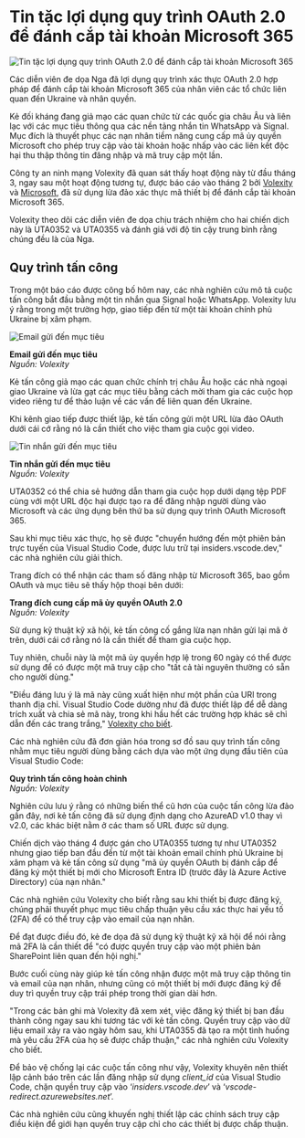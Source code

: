# Tin tặc lợi dụng quy trình OAuth 2.0 để đánh cắp tài khoản Microsoft 365

![Tin tặc lợi dụng quy trình OAuth 2.0 để đánh cắp tài khoản Microsoft 365](https://www.bleepstatic.com/content/hl-images/2023/10/06/Microsoft_365.jpg)

Các diễn viên đe dọa Nga đã lợi dụng quy trình xác thực OAuth 2.0 hợp pháp để đánh cắp tài khoản Microsoft 365 của nhân viên các tổ chức liên quan đến Ukraine và nhân quyền.

Kẻ đối kháng đang giả mạo các quan chức từ các quốc gia châu Âu và liên lạc với các mục tiêu thông qua các nền tảng nhắn tin WhatsApp và Signal. Mục đích là thuyết phục các nạn nhân tiềm năng cung cấp mã ủy quyền Microsoft cho phép truy cập vào tài khoản hoặc nhấp vào các liên kết độc hại thu thập thông tin đăng nhập và mã truy cập một lần.

Công ty an ninh mạng Volexity đã quan sát thấy hoạt động này từ đầu tháng 3, ngay sau một hoạt động tương tự, được báo cáo vào tháng 2 bởi [Volexity](https://www.volexity.com/blog/2025/02/13/multiple-russian-threat-actors-targeting-microsoft-device-code-authentication/) và [Microsoft](https://www.bleepingcomputer.com/news/security/microsoft-hackers-steal-emails-in-device-code-phishing-attacks/), đã sử dụng lừa đảo xác thực mã thiết bị để đánh cắp tài khoản Microsoft 365.

Volexity theo dõi các diễn viên đe dọa chịu trách nhiệm cho hai chiến dịch này là UTA0352 và UTA0355 và đánh giá với độ tin cậy trung bình rằng chúng đều là của Nga.

## Quy trình tấn công

Trong một báo cáo được công bố hôm nay, các nhà nghiên cứu mô tả cuộc tấn công bắt đầu bằng một tin nhắn qua Signal hoặc WhatsApp. Volexity lưu ý rằng trong một trường hợp, giao tiếp đến từ một tài khoản chính phủ Ukraine bị xâm phạm.

![Email gửi đến mục tiêu](https://www.bleepstatic.com/images/news/u/1220909/2025/April/email.jpg)

**Email gửi đến mục tiêu**  
_Nguồn: Volexity_

Kẻ tấn công giả mạo các quan chức chính trị châu Âu hoặc các nhà ngoại giao Ukraine và lừa gạt các mục tiêu bằng cách mời tham gia các cuộc họp video riêng tư để thảo luận về các vấn đề liên quan đến Ukraine.

Khi kênh giao tiếp được thiết lập, kẻ tấn công gửi một URL lừa đảo OAuth dưới cái cớ rằng nó là cần thiết cho việc tham gia cuộc gọi video.

![Tin nhắn gửi đến mục tiêu](https://www.bleepstatic.com/images/news/u/1220909/2025/April/messages.jpg)

**Tin nhắn gửi đến mục tiêu**  
_Nguồn: Volexity_

UTA0352 có thể chia sẻ hướng dẫn tham gia cuộc họp dưới dạng tệp PDF cùng với một URL độc hại được tạo ra để đăng nhập người dùng vào Microsoft và các ứng dụng bên thứ ba sử dụng quy trình OAuth Microsoft 365.

Sau khi mục tiêu xác thực, họ sẽ được "chuyển hướng đến một phiên bản trực tuyến của Visual Studio Code, được lưu trữ tại insiders.vscode.dev," các nhà nghiên cứu giải thích.

Trang đích có thể nhận các tham số đăng nhập từ Microsoft 365, bao gồm OAuth và mục tiêu sẽ thấy hộp thoại bên dưới:

**Trang đích cung cấp mã ủy quyền OAuth 2.0**  
_Nguồn: Volexity_

Sử dụng kỹ thuật kỹ xã hội, kẻ tấn công cố gắng lừa nạn nhân gửi lại mã ở trên, dưới cái cớ rằng nó là cần thiết để tham gia cuộc họp.

Tuy nhiên, chuỗi này là một mã ủy quyền hợp lệ trong 60 ngày có thể được sử dụng để có được một mã truy cập cho "tất cả tài nguyên thường có sẵn cho người dùng."

"Điều đáng lưu ý là mã này cũng xuất hiện như một phần của URI trong thanh địa chỉ. Visual Studio Code dường như đã được thiết lập để dễ dàng trích xuất và chia sẻ mã này, trong khi hầu hết các trường hợp khác sẽ chỉ dẫn đến các trang trắng," [Volexity](https://www.volexity.com/blog/2025/04/22/phishing-for-codes-russian-threat-actors-target-microsoft-365-oauth-workflows/)[ cho biết](http://www.volexity.com/blog/2025/04/22/phishing-for-codes-russian-threat-actors-target-microsoft-365-oauth-workflows/).

Các nhà nghiên cứu đã đơn giản hóa trong sơ đồ sau quy trình tấn công nhằm mục tiêu người dùng bằng cách dựa vào một ứng dụng đầu tiên của Visual Studio Code:

**Quy trình tấn công hoàn chỉnh**  
_Nguồn: Volexity_

Nghiên cứu lưu ý rằng có những biến thể cũ hơn của cuộc tấn công lừa đảo gần đây, nơi kẻ tấn công đã sử dụng định dạng cho AzureAD v1.0 thay vì v2.0, các khác biệt nằm ở các tham số URL được sử dụng.

Chiến dịch vào tháng 4 được gán cho UTA0355 tương tự như UTA0352 nhưng giao tiếp ban đầu đến từ một tài khoản email chính phủ Ukraine bị xâm phạm và kẻ tấn công sử dụng "mã ủy quyền OAuth bị đánh cắp để đăng ký một thiết bị mới cho Microsoft Entra ID (trước đây là Azure Active Directory) của nạn nhân."

Các nhà nghiên cứu Volexity cho biết rằng sau khi thiết bị được đăng ký, chúng phải thuyết phục mục tiêu chấp thuận yêu cầu xác thực hai yếu tố (2FA) để có thể truy cập vào email của nạn nhân.

Để đạt được điều đó, kẻ đe dọa đã sử dụng kỹ thuật kỹ xã hội để nói rằng mã 2FA là cần thiết để "có được quyền truy cập vào một phiên bản SharePoint liên quan đến hội nghị."

Bước cuối cùng này giúp kẻ tấn công nhận được một mã truy cập thông tin và email của nạn nhân, nhưng cũng có một thiết bị mới được đăng ký để duy trì quyền truy cập trái phép trong thời gian dài hơn.

"Trong các bản ghi mà Volexity đã xem xét, việc đăng ký thiết bị ban đầu thành công ngay sau khi tương tác với kẻ tấn công. Quyền truy cập vào dữ liệu email xảy ra vào ngày hôm sau, khi UTA0355 đã tạo ra một tình huống mà yêu cầu 2FA của họ sẽ được chấp thuận," các nhà nghiên cứu Volexity cho biết.

Để bảo vệ chống lại các cuộc tấn công như vậy, Volexity khuyên nên thiết lập cảnh báo trên các lần đăng nhập sử dụng _client\_id_ của Visual Studio Code, chặn quyền truy cập vào ‘_insiders.vscode.dev_’ và ‘_vscode-redirect.azurewebsites.net_’.

Các nhà nghiên cứu cũng khuyến nghị thiết lập các chính sách truy cập điều kiện để giới hạn quyền truy cập chỉ cho các thiết bị được chấp thuận.